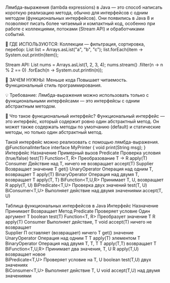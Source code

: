 Лямбда-выражения (lambda expressions) в Java — это способ написать короткую реализацию метода, 
обычно для интерфейсов с одним методом (функциональных интерфейсов). 
Они появились в Java 8 и позволяют писать более читаемый и компактный код, особенно при работе с коллекциями, 
потоками (Stream API) и обработчиками событий.

🔧 ГДЕ ИСПОЛЬЗУЮТСЯ: Коллекции — фильтрация, сортировка, перебор: List list = Arrays.asList("a", "b", "c"); 
list.forEach(item -> System.out.println(item));

Stream API: List nums = Arrays.asList(1, 2, 3, 4); 
nums.stream() .filter(n -> n % 2 == 0) .forEach(n -> System.out.println(n));

🎯 ЗАЧЕМ НУЖНЫ: Меньше кода Повышает читаемость. Функциональный стиль программирования.

💡 Требование: Лямбда-выражения можно использовать только с функциональными интерфейсами — 
это интерфейсы с одним абстрактным методом.

📌 Что такое функциональный интерфейс? 
Функциональный интерфейс — это интерфейс, который содержит ровно 
один абстрактный метод. Он может также содержать методы по умолчанию (default) и статические методы, 
но только один абстрактный метод.

Такой интерфейс можно реализовать с помощью лямбда-выражения. 
@FunctionalInterface interface MyPrinter { void print(String msg); } 
Интерфейс Назначение Примерный вызов 
Predicate Проверка условия (true/false) 
test(T) Function<T, R> Преобразование T → R apply(T) 
Consumer Действие над T, ничего не возвращает 
accept(T) Supplier Возвращает значение T 
get() UnaryOperator Операция над одним T, возвращает T apply(T) BinaryOperator Операция над двумя T, возвращает T 
apply(T, T) BiFunction<T,U,R> Принимает T, U, возвращает R apply(T, U) BiPredicate<T,U> Проверка двух значений test(T, U) 
BiConsumer<T,U> Выполняет действие над двумя значениями accept(T, U)

Таблица функциональных интерфейсов в Java
Интерфейс	        Назначение	            Принимает	        Возвращает      	Метод
Predicate<T>	    Проверяет условие	    Один аргумент  T	boolean         	test(T)
Function<T, R>	    Преобразует значение	T	                R               	apply(T)
Consumer<T>	        Выполняет действие,     T	                void	            accept(T)
                    ничего не возвращает	
Supplier<T>	П       оставляет (возвращает)  ничего	            T	                get()
                    значение	
UnaryOperator<T>	Операция над одним      T                  	T	                apply(T)
                    элементом T	
BinaryOperator<T>	Операция над двумя T,   T, T	            T	                apply(T,T)
                    возвращает T	
BiFunction<T,U,R>	Принимает два значения,  T, U	            R	                apply(T,U)
                    возвращает новое	
BiPredicate<T,U>	Проверяет условие на    T, U	            boolean	            test(T,U)
                        двух значениях	
BiConsumer<T,U>	    Выполняет действие      T, U	            void	            accept(T,U)
                    над двумя значениями	